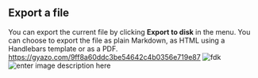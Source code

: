 ## Export a file

You can export the current file by clicking **Export to disk** in the menu. You can choose to export the file as plain Markdown, as HTML using a Handlebars template or as a PDF.
https://gyazo.com/9ff8a60ddc3be54642c4b0356e719e87
![fdk](https://gyazo.com/9ff8a60ddc3be54642c4b0356e719e87)
![enter image description here](https://photos.app.goo.gl/gNfSGGkcyDN3Bb2e6)
